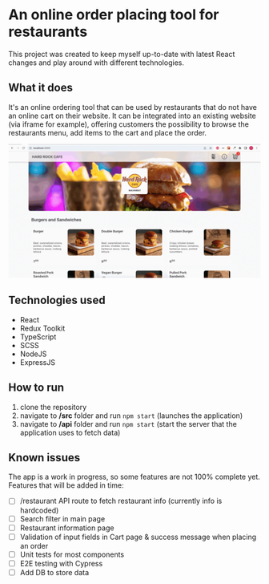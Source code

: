 # An online order placing tool for restaurants
This project was created to keep myself up-to-date with latest React changes and play around with different technologies.

## What it does

It's an online ordering tool that can be used by restaurants that do not have an online cart on their website. It can be integrated into an existing website (via iframe for example), offering customers the possibility to browse the restaurants menu, add items to the cart and place the order.

![](https://github.com/horiastere/restaurant-component-typescript/blob/readme/restaurant-component-readme.gif)

## Technologies used
- React
- Redux Toolkit
- TypeScript
- SCSS
- NodeJS
- ExpressJS

## How to run
1. clone the repository
2. navigate to **/src** folder and run `npm start` (launches the application)
2. navigate to **/api** folder and run `npm start` (start the server that the application uses to fetch data)

## Known issues
The app is a work in progress, so some features are not 100% complete yet.
Features that will be added in time:
- [ ] /restaurant API route to fetch restaurant info (currently info is hardcoded)
- [ ] Search filter in main page
- [ ] Restaurant information page
- [ ] Validation of input fields in Cart page & success message when placing an order
- [ ] Unit tests for most components
- [ ] E2E testing with Cypress
- [ ] Add DB to store data
